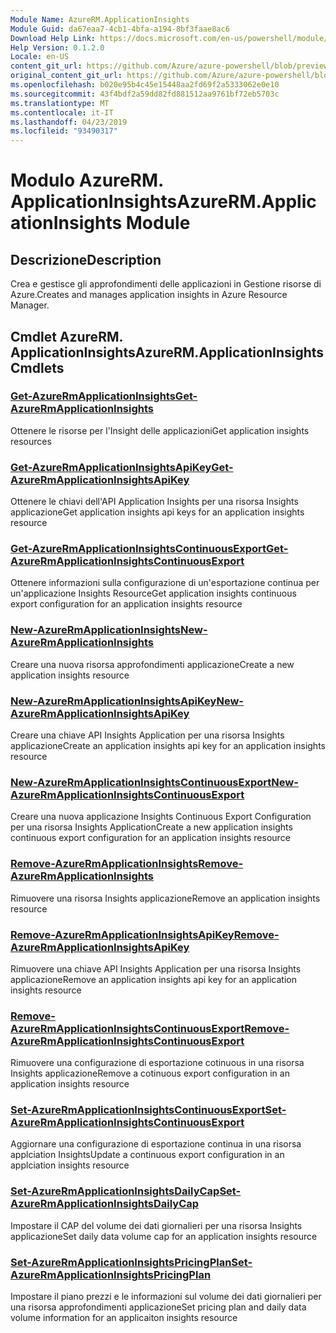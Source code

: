 ```yaml
---
Module Name: AzureRM.ApplicationInsights
Module Guid: da67eaa7-4cb1-4bfa-a194-8bf3faae8ac6
Download Help Link: https://docs.microsoft.com/en-us/powershell/module/azurerm.applicationinsights
Help Version: 0.1.2.0
Locale: en-US
content_git_url: https://github.com/Azure/azure-powershell/blob/preview/src/ResourceManager/ApplicationInsights/Commands.ApplicationInsights/help/AzureRM.ApplicationInsights.md
original_content_git_url: https://github.com/Azure/azure-powershell/blob/preview/src/ResourceManager/ApplicationInsights/Commands.ApplicationInsights/help/AzureRM.ApplicationInsights.md
ms.openlocfilehash: b020e95b4c45e15448aa2fd69f2a5333062e0e10
ms.sourcegitcommit: 43f4bdf2a59dd82fd881512aa9761bf72eb5703c
ms.translationtype: MT
ms.contentlocale: it-IT
ms.lasthandoff: 04/23/2019
ms.locfileid: "93490317"
---
```

# <span data-ttu-id="5d99b-101">Modulo AzureRM. ApplicationInsights</span><span class="sxs-lookup"><span data-stu-id="5d99b-101">AzureRM.ApplicationInsights Module</span></span>
## <span data-ttu-id="5d99b-102">Descrizione</span><span class="sxs-lookup"><span data-stu-id="5d99b-102">Description</span></span>
<span data-ttu-id="5d99b-103">Crea e gestisce gli approfondimenti delle applicazioni in Gestione risorse di Azure.</span><span class="sxs-lookup"><span data-stu-id="5d99b-103">Creates and manages application insights in Azure Resource Manager.</span></span>

## <span data-ttu-id="5d99b-104">Cmdlet AzureRM. ApplicationInsights</span><span class="sxs-lookup"><span data-stu-id="5d99b-104">AzureRM.ApplicationInsights Cmdlets</span></span>
### [<span data-ttu-id="5d99b-105">Get-AzureRmApplicationInsights</span><span class="sxs-lookup"><span data-stu-id="5d99b-105">Get-AzureRmApplicationInsights</span></span>](Get-AzureRmApplicationInsights.md)
<span data-ttu-id="5d99b-106">Ottenere le risorse per l'Insight delle applicazioni</span><span class="sxs-lookup"><span data-stu-id="5d99b-106">Get application insights resources</span></span>

### [<span data-ttu-id="5d99b-107">Get-AzureRmApplicationInsightsApiKey</span><span class="sxs-lookup"><span data-stu-id="5d99b-107">Get-AzureRmApplicationInsightsApiKey</span></span>](Get-AzureRmApplicationInsightsApiKey.md)
<span data-ttu-id="5d99b-108">Ottenere le chiavi dell'API Application Insights per una risorsa Insights applicazione</span><span class="sxs-lookup"><span data-stu-id="5d99b-108">Get application insights api keys for an application insights resource</span></span>

### [<span data-ttu-id="5d99b-109">Get-AzureRmApplicationInsightsContinuousExport</span><span class="sxs-lookup"><span data-stu-id="5d99b-109">Get-AzureRmApplicationInsightsContinuousExport</span></span>](Get-AzureRmApplicationInsightsContinuousExport.md)
<span data-ttu-id="5d99b-110">Ottenere informazioni sulla configurazione di un'esportazione continua per un'applicazione Insights Resource</span><span class="sxs-lookup"><span data-stu-id="5d99b-110">Get application insights continuous export configuration for an application insights resource</span></span>

### [<span data-ttu-id="5d99b-111">New-AzureRmApplicationInsights</span><span class="sxs-lookup"><span data-stu-id="5d99b-111">New-AzureRmApplicationInsights</span></span>](New-AzureRmApplicationInsights.md)
<span data-ttu-id="5d99b-112">Creare una nuova risorsa approfondimenti applicazione</span><span class="sxs-lookup"><span data-stu-id="5d99b-112">Create a new application insights resource</span></span>

### [<span data-ttu-id="5d99b-113">New-AzureRmApplicationInsightsApiKey</span><span class="sxs-lookup"><span data-stu-id="5d99b-113">New-AzureRmApplicationInsightsApiKey</span></span>](New-AzureRmApplicationInsightsApiKey.md)
<span data-ttu-id="5d99b-114">Creare una chiave API Insights Application per una risorsa Insights applicazione</span><span class="sxs-lookup"><span data-stu-id="5d99b-114">Create an application insights api key for an application insights resource</span></span>

### [<span data-ttu-id="5d99b-115">New-AzureRmApplicationInsightsContinuousExport</span><span class="sxs-lookup"><span data-stu-id="5d99b-115">New-AzureRmApplicationInsightsContinuousExport</span></span>](New-AzureRmApplicationInsightsContinuousExport.md)
<span data-ttu-id="5d99b-116">Creare una nuova applicazione Insights Continuous Export Configuration per una risorsa Insights Application</span><span class="sxs-lookup"><span data-stu-id="5d99b-116">Create a new application insights continuous export configuration for an application insights resource</span></span>

### [<span data-ttu-id="5d99b-117">Remove-AzureRmApplicationInsights</span><span class="sxs-lookup"><span data-stu-id="5d99b-117">Remove-AzureRmApplicationInsights</span></span>](Remove-AzureRmApplicationInsights.md)
<span data-ttu-id="5d99b-118">Rimuovere una risorsa Insights applicazione</span><span class="sxs-lookup"><span data-stu-id="5d99b-118">Remove an application insights resource</span></span>

### [<span data-ttu-id="5d99b-119">Remove-AzureRmApplicationInsightsApiKey</span><span class="sxs-lookup"><span data-stu-id="5d99b-119">Remove-AzureRmApplicationInsightsApiKey</span></span>](Remove-AzureRmApplicationInsightsApiKey.md)
<span data-ttu-id="5d99b-120">Rimuovere una chiave API Insights Application per una risorsa Insights applicazione</span><span class="sxs-lookup"><span data-stu-id="5d99b-120">Remove an application insights api key for an application insights resource</span></span>

### [<span data-ttu-id="5d99b-121">Remove-AzureRmApplicationInsightsContinuousExport</span><span class="sxs-lookup"><span data-stu-id="5d99b-121">Remove-AzureRmApplicationInsightsContinuousExport</span></span>](Remove-AzureRmApplicationInsightsContinuousExport.md)
<span data-ttu-id="5d99b-122">Rimuovere una configurazione di esportazione cotinuous in una risorsa Insights applicazione</span><span class="sxs-lookup"><span data-stu-id="5d99b-122">Remove a cotinuous export configuration in an application insights resource</span></span>

### [<span data-ttu-id="5d99b-123">Set-AzureRmApplicationInsightsContinuousExport</span><span class="sxs-lookup"><span data-stu-id="5d99b-123">Set-AzureRmApplicationInsightsContinuousExport</span></span>](Set-AzureRmApplicationInsightsContinuousExport.md)
<span data-ttu-id="5d99b-124">Aggiornare una configurazione di esportazione continua in una risorsa applciation Insights</span><span class="sxs-lookup"><span data-stu-id="5d99b-124">Update a continuous export configuration in an applciation insights resource</span></span>

### [<span data-ttu-id="5d99b-125">Set-AzureRmApplicationInsightsDailyCap</span><span class="sxs-lookup"><span data-stu-id="5d99b-125">Set-AzureRmApplicationInsightsDailyCap</span></span>](Set-AzureRmApplicationInsightsDailyCap.md)
<span data-ttu-id="5d99b-126">Impostare il CAP del volume dei dati giornalieri per una risorsa Insights applicazione</span><span class="sxs-lookup"><span data-stu-id="5d99b-126">Set daily data volume cap for an application insights resource</span></span>

### [<span data-ttu-id="5d99b-127">Set-AzureRmApplicationInsightsPricingPlan</span><span class="sxs-lookup"><span data-stu-id="5d99b-127">Set-AzureRmApplicationInsightsPricingPlan</span></span>](Set-AzureRmApplicationInsightsPricingPlan.md)
<span data-ttu-id="5d99b-128">Impostare il piano prezzi e le informazioni sul volume dei dati giornalieri per una risorsa approfondimenti applicazione</span><span class="sxs-lookup"><span data-stu-id="5d99b-128">Set pricing plan and daily data volume information for an applicaiton insights resource</span></span>


